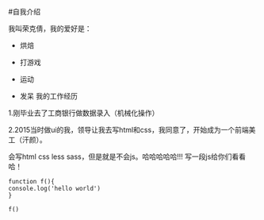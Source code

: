 #自我介绍

我叫荣克倩，我的爱好是：

* 烘焙

* 打游戏

* 运动
* 发呆
我的工作经历

1.刚毕业去了工商银行做数据录入（机械化操作）

2.2015当时做ui的我，领导让我去写html和css，我同意了，开始成为一个前端美工（汗颜）。

会写html css less sass，但是就是不会js。哈哈哈哈哈!!!
写一段js给你们看看哈！

    function f(){
    console.log('hello world')
    }

    f()